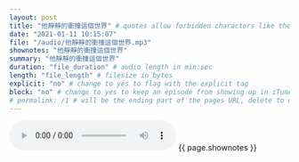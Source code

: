 ```yaml
---
layout: post
title: "他靜靜的衝撞這個世界" # quotes allow forbidden characters like the colon
date: "2021-01-11 10:15:07"
file: "/audio/他靜靜的衝撞這個世界.mp3"
shownotes: "他靜靜的衝撞這個世界"
summary: "他靜靜的衝撞這個世界"
duration: "file_duration" # audio length in min:sec
length: "file_length" # filesize in bytes
explicit: "no" # change to yes to flag with the explicit tag
block: "no" # change to yes to keep an episode from showing up in iTunes
# permalink: /1 # will be the ending part of the pages URL, delete to default to the title
---
```


<audio controls>
<source src="{{site.url}}{{site.baseurl}}{{ page.file }}" type="audio/x-mp3">
Your browser does not support the audio element.
</audio>
{{ page.shownotes }}
